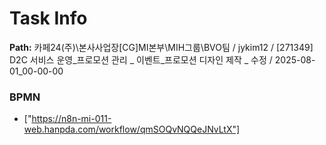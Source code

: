 # Task Info

**Path:** 카페24(주)\본사사업장\[CG]MI본부\MIH그룹\BVO팀 / jykim12 / [271349] D2C 서비스 운영_프로모션 관리 _ 이벤트_프로모션 디자인 제작 _ 수정 / 2025-08-01_00-00-00

### BPMN
- ["https://n8n-mi-011-web.hanpda.com/workflow/qmSOQvNQQeJNvLtX"]

